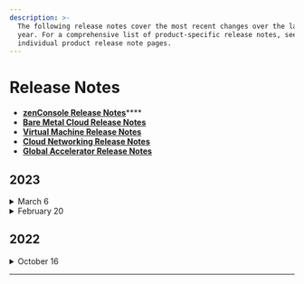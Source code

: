 ```yaml
---
description: >-
  The following release notes cover the most recent changes over the last 1
  year. For a comprehensive list of product-specific release notes, see the
  individual product release note pages.
---
```


# Release Notes

* [**zenConsole Release Notes**](https://support.zenlayer.com/s/detail-page?article=ZenConsole-Release-Notes)****
* ****[**Bare Metal Cloud Release Notes**](https://support.zenlayer.com/s/detail-page?article=Bare-Metal-Cloud-Release-Notes)****
* ****[**Virtual Machine Release Notes**](https://support.zenlayer.com/s/detail-page?article=Virtual-Machine-Release-Notes)****
* ****[**Cloud Networking Release Notes**](https://support.zenlayer.com/s/detail-page?article=Cloud-Networking-Release-Notes)****
* ****[**Global Accelerator Release Notes**](https://support.zenlayer.com/s/detail-page?article=Global-Accelerator-Release-Notes)****



## **2023**

<details>

<summary>March 6</summary>

#### zenConsole – Your Web Portal

* Upgraded menu bar by increasing Dashboard icon, **Products** and **Solutions** buttons.
* Upgraded search bar and increased shortcut to **Docs**.
* Upgraded snapshot of **Billing Center** by displaying the current balance.

#### Bare Metal

* Upgraded bare metal menu list.
* Upgraded the product name of **Public Virtual Interface** to **VLAN**.

#### Virtual Machine

* Added support for the custom image.
* Added support for different billing cycles of instance subscription.

#### Cloud Networking

* Added support for Google Cloud connection.
* Added support for Virtual Edge - IPsec connection.

</details>

<details>

<summary>February 20</summary>

#### zenConsole – Your Web Portal

* Updated product menu and personal settings.
* Added onboarding support for new users.

#### Bare Metal

* Added support for resource group change.&#x20;
* Updated column headers of instance list, adding Configuration.

#### Virtual Machine

You can filter specifications of instances while creating one.

#### Cloud Networking

Upgraded private connect creation procedures without distinguishing between data center interconnect and cloud connect.&#x20;

</details>



## **2022**

<details>

<summary>October 16</summary>

#### zenConsole – Your Web Portal

* Themes, including dark and light, are now available for all users.
* Added support for multi-languages. Simplified Chinese is first added.
* Added support for IPT (IP Transit) bandwidth monitoring.

#### Bare Metal

* You can now change the public virtual interface bandwidth of your bare metal cloud instance.
* Upgraded agent architecture of bare metal cloud instances to further enhance security.
* Upgraded IPMI (Intelligent Platform Management Interface) access control of bare metal cloud instances to further enhance security.

#### Virtual Machine

* Bandwidth upgrade and downgrade are now available.
* You can now reinstall the operating system of your virtual machine instance.

#### Cloud Networking

Added new access point type – VPC (Virtual Private Cloud)

#### Global Accelerator

* Added support for custom and standard routing types. Custom routing accelerates specific region(s); standard routing provides an anycast IP to accelerate all regions.
* Updated global acceleration test tool.

</details>

****
